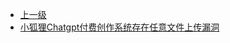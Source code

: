 * [上一级](docs/wy876_poc/)
* [小狐狸Chatgpt付费创作系统存在任意文件上传漏洞](docs/wy876_poc/%E5%B0%8F%E7%8B%90%E7%8B%B8Chatgpt%E4%BB%98%E8%B4%B9%E5%88%9B%E4%BD%9C%E7%B3%BB%E7%BB%9F/%E5%B0%8F%E7%8B%90%E7%8B%B8Chatgpt%E4%BB%98%E8%B4%B9%E5%88%9B%E4%BD%9C%E7%B3%BB%E7%BB%9F%E5%AD%98%E5%9C%A8%E4%BB%BB%E6%84%8F%E6%96%87%E4%BB%B6%E4%B8%8A%E4%BC%A0%E6%BC%8F%E6%B4%9E.md)
